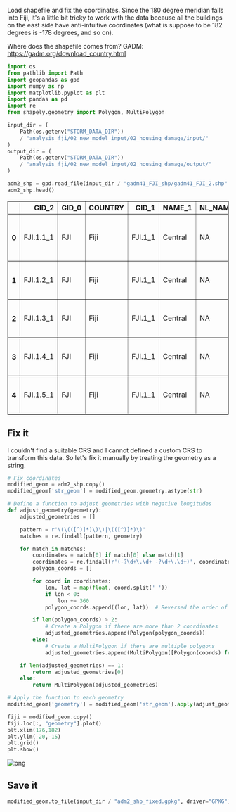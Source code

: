 Load shapefile and fix the coordinates. Since the 180 degree meridian falls into Fiji, it's a little bit tricky to work with the data because all the buildings on the east side have anti-intuitive coordinates (what is suppose to be 182 degrees is -178 degrees, and so on).


Where does the shapefile comes from? GADM: https://gadm.org/download_country.html


```python
import os
from pathlib import Path
import geopandas as gpd
import numpy as np
import matplotlib.pyplot as plt
import pandas as pd
import re
from shapely.geometry import Polygon, MultiPolygon
```


```python
input_dir = (
    Path(os.getenv("STORM_DATA_DIR"))
    / "analysis_fji/02_new_model_input/02_housing_damage/input/"
)
output_dir = (
    Path(os.getenv("STORM_DATA_DIR"))
    / "analysis_fji/02_new_model_input/02_housing_damage/output/"
)
```


```python
adm2_shp = gpd.read_file(input_dir / "gadm41_FJI_shp/gadm41_FJI_2.shp" )
adm2_shp.head()
```




<div>
<style scoped>
    .dataframe tbody tr th:only-of-type {
        vertical-align: middle;
    }

    .dataframe tbody tr th {
        vertical-align: top;
    }

    .dataframe thead th {
        text-align: right;
    }
</style>
<table border="1" class="dataframe">
  <thead>
    <tr style="text-align: right;">
      <th></th>
      <th>GID_2</th>
      <th>GID_0</th>
      <th>COUNTRY</th>
      <th>GID_1</th>
      <th>NAME_1</th>
      <th>NL_NAME_1</th>
      <th>NAME_2</th>
      <th>VARNAME_2</th>
      <th>NL_NAME_2</th>
      <th>TYPE_2</th>
      <th>ENGTYPE_2</th>
      <th>CC_2</th>
      <th>HASC_2</th>
      <th>geometry</th>
    </tr>
  </thead>
  <tbody>
    <tr>
      <th>0</th>
      <td>FJI.1.1_1</td>
      <td>FJI</td>
      <td>Fiji</td>
      <td>FJI.1_1</td>
      <td>Central</td>
      <td>NA</td>
      <td>Naitasiri</td>
      <td>NA</td>
      <td>NA</td>
      <td>Province</td>
      <td>Province</td>
      <td>NA</td>
      <td>FJ.CENT</td>
      <td>POLYGON ((178.02792 -17.57986, 178.02873 -17.5...</td>
    </tr>
    <tr>
      <th>1</th>
      <td>FJI.1.2_1</td>
      <td>FJI</td>
      <td>Fiji</td>
      <td>FJI.1_1</td>
      <td>Central</td>
      <td>NA</td>
      <td>Namosi</td>
      <td>NA</td>
      <td>NA</td>
      <td>Province</td>
      <td>Province</td>
      <td>NA</td>
      <td>FJ.CE.NM</td>
      <td>MULTIPOLYGON (((178.27052 -18.17324, 178.27080...</td>
    </tr>
    <tr>
      <th>2</th>
      <td>FJI.1.3_1</td>
      <td>FJI</td>
      <td>Fiji</td>
      <td>FJI.1_1</td>
      <td>Central</td>
      <td>NA</td>
      <td>Rewa</td>
      <td>NA</td>
      <td>NA</td>
      <td>Province</td>
      <td>Province</td>
      <td>NA</td>
      <td>FJ.CE.RW</td>
      <td>MULTIPOLYGON (((178.15167 -18.41028, 178.15111...</td>
    </tr>
    <tr>
      <th>3</th>
      <td>FJI.1.4_1</td>
      <td>FJI</td>
      <td>Fiji</td>
      <td>FJI.1_1</td>
      <td>Central</td>
      <td>NA</td>
      <td>Serua</td>
      <td>NA</td>
      <td>NA</td>
      <td>Province</td>
      <td>Province</td>
      <td>NA</td>
      <td>FJ.CE.SR</td>
      <td>MULTIPOLYGON (((178.07361 -18.43389, 178.07333...</td>
    </tr>
    <tr>
      <th>4</th>
      <td>FJI.1.5_1</td>
      <td>FJI</td>
      <td>Fiji</td>
      <td>FJI.1_1</td>
      <td>Central</td>
      <td>NA</td>
      <td>Tailevu</td>
      <td>NA</td>
      <td>NA</td>
      <td>Province</td>
      <td>Province</td>
      <td>NA</td>
      <td>FJ.CE.TL</td>
      <td>MULTIPOLYGON (((178.61694 -17.97167, 178.61722...</td>
    </tr>
  </tbody>
</table>
</div>



## Fix it

I couldn't find a suitable CRS and I cannot defined a custom CRS to transform this data. So let's fix it manually by treating the geometry as a string.


```python
# Fix coordinates
modified_geom = adm2_shp.copy()
modified_geom['str_geom'] = modified_geom.geometry.astype(str)

# Define a function to adjust geometries with negative longitudes
def adjust_geometry(geometry):
    adjusted_geometries = []

    pattern = r'\(\(([^)]*)\)\)|\(([^)]*)\)'
    matches = re.findall(pattern, geometry)

    for match in matches:
        coordinates = match[0] if match[0] else match[1]
        coordinates = re.findall(r'(-?\d+\.\d+ -?\d+\.\d+)', coordinates)
        polygon_coords = []

        for coord in coordinates:
            lon, lat = map(float, coord.split(' '))
            if lon < 0:
                lon += 360
            polygon_coords.append((lon, lat))  # Reversed the order of lon and lat

        if len(polygon_coords) > 2:
            # Create a Polygon if there are more than 2 coordinates
            adjusted_geometries.append(Polygon(polygon_coords))
        else:
            # Create a MultiPolygon if there are multiple polygons
            adjusted_geometries.append(MultiPolygon([Polygon(coords) for coords in polygon_coords]))

    if len(adjusted_geometries) == 1:
        return adjusted_geometries[0]
    else:
        return MultiPolygon(adjusted_geometries)

# Apply the function to each geometry
modified_geom['geometry'] = modified_geom['str_geom'].apply(adjust_geometry)
```


```python
fiji = modified_geom.copy()
fiji.loc[:, "geometry"].plot()
plt.xlim(176,182)
plt.ylim(-20,-15)
plt.grid()
plt.show()
```



![png](00.1_fix_shapefile_files/00.1_fix_shapefile_7_0.png)



## Save it


```python
modified_geom.to_file(input_dir / "adm2_shp_fixed.gpkg", driver="GPKG")
```

```python

```
